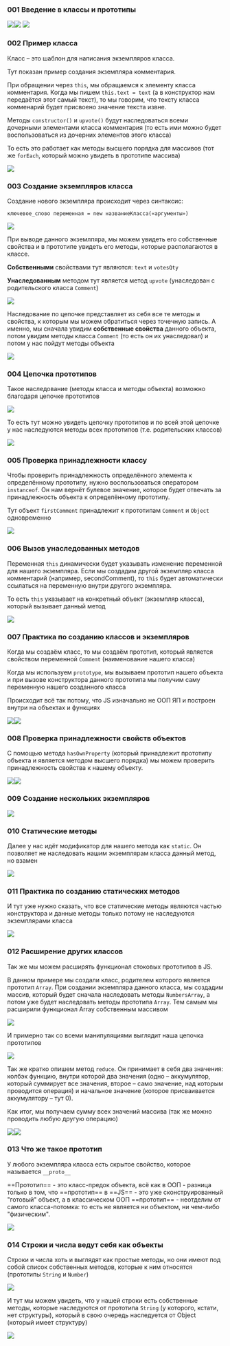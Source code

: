 
### 001 Введение в классы и прототипы

![](_png/Pasted%20image%2020220908191953.png)![](_png/Pasted%20image%2020220908191957.png) ![](_png/Pasted%20image%2020220908192003.png)

### 002 Пример класса

Класс – это шаблон для написания экземпляров класса.

Тут показан пример создания экземпляра комментария.

При обращении через `this`, мы обращаемся к элементу класса комментария. Когда мы пишем `this.text = text` (а в конструктор нам передаётся этот самый текст), то мы говорим, что тексту класса комменарий будет присвоено значение текста извне.

Методы `constructor()` и `upvote()` будут наследоваться всеми дочерными элементами класса комментария (то есть ими можно будет воспользоваться из дочерних элементов этого класса)

То есть это работает как методы высшего порядка для массивов (тот же `forEach`, который можно увидеть в прототипе массива)

![](_png/Pasted%20image%2020220908192012.png)

### 003 Создание экземпляров класса

Создание нового экземпляра происходит через синтаксис:

`ключевое_слово переменная = new названиеКласса(«аргументы»)`

![](_png/Pasted%20image%2020220908192023.png)

При выводе данного экземлпяра, мы можем увидеть его собственные свойства и в прототипе увидеть его методы, которые располагаются в классе.

**Собственными** свойствами тут являются: `text` и `votesQty`

**Унаследованным** методом тут является метод `upvote` (унаследован с родительского класса `Comment`)

![](_png/Pasted%20image%2020220908192030.png)

Наследование по цепочке представляет из себя все те методы и свойства, к которым мы можем обратиться через точечную запись. А именно, мы сначала увидим **собственные свойства** данного объекта, потом увидим методы класса `Comment` (то есть он их унаследовал) и потом у нас пойдут методы объекта

![](_png/Pasted%20image%2020220908192035.png)

### 004 Цепочка прототипов

Такое наследование (методы класса и методы объекта) возможно благодаря цепочке прототипов

![](_png/Pasted%20image%2020220908192045.png)

То есть тут можно увидеть цепочку прототипов и по всей этой цепочке у нас наследуются методы всех прототипов (т.е. родительских классов)

![](_png/Pasted%20image%2020220908192050.png)

### 005 Проверка принадлежности классу

Чтобы проверить принадлежность определённого элемента к определённому прототипу, нужно воспользоваться оператором `instanceof`. Он нам вернёт булевое значение, которое будет отвечать за принадлежность объекта к определённому прототипу.

Тут объект `firstComment` принадлежит к прототипам `Comment` и `Object` одновременно

![](_png/Pasted%20image%2020220908192112.png)

### 006 Вызов унаследованных методов

Переменная `this` динамически будет указывать изменение переменной для нашего экземпляра. Если мы создадим другой экземпляр класса комментарий (например, secondComment), то `this` будет автоматически ссылаться на переменную внутри другого экземпляра.

То есть `this` указывает на конкретный объект (экземпляр класса), который вызывает данный метод

![](_png/Pasted%20image%2020220908192120.png)

### 007 Практика по созданию классов и экземпляров

Когда мы создаём класс, то мы создаём прототип, который является свойством переменной `Comment` (наименование нашего класса)

Когда мы используем `prototype`, мы вызываем прототип нашего объекта и при вызове конструктора данного прототипа мы получим саму переменную нашего созданного класса

Происходит всё так потому, что JS изначально не ООП ЯП и построен внутри на объектах и функциях

![](_png/Pasted%20image%2020220908192149.png)![](_png/Pasted%20image%2020220908192158.png)

### 008 Проверка принадлежности свойств объектов

С помощью метода `hasOwnProperty` (который принадлежит прототипу объекта и является методом высшего порядка) мы можем проверить принадлежность свойства к нашему объекту.

![](_png/Pasted%20image%2020220908192206.png)![](_png/Pasted%20image%2020220908192211.png)

### 009 Создание нескольких экземпляров

![](_png/Pasted%20image%2020220908192456.png)

### 010 Статические методы

Далее у нас идёт модификатор для нашего метода как `static`. Он позволяет не наследовать нашим экземплярам класса данный метод, но взамен

![](_png/Pasted%20image%2020220908193327.png)

### 011 Практика по созданию статических методов

И тут уже нужно сказать, что все статические методы являются частью конструктора и данные методы только потому не наследуются экземплярами класса

![](_png/Pasted%20image%2020220908193334.png)

### 012 Расширение других классов

Так же мы можем расширять функционал стоковых прототипов в JS.

В данном примере мы создали класс, родителем которого является прототип `Array`. При создании экземпляра данного класса, мы создадим массив, который будет сначала наследовать методы `NumbersArray`, а потом уже будет наследовать методы прототипа `Array`. Тем самым мы расширили функционал Array собственным массивом

![](_png/Pasted%20image%2020220908193347.png)

И примерно так со всеми манипуляциями выглядит наша цепочка прототипов

![](_png/Pasted%20image%2020220908193351.png)

Так же кратко опишем метод `reduce`. Он принимает в себя два значения: колбэк функцию, внутри которой два значения (одно – аккумулятор, который суммирует все значения, второе – само значение, над которым проводится операция) и начальное значение (которое присваивается аккумулятору – тут 0).

Как итог, мы получаем сумму всех значений массива (так же можно проводить любую другую операцию)

![](_png/Pasted%20image%2020220908193403.png)![](_png/Pasted%20image%2020220908193407.png)

### 013 Что же такое прототип

У любого экземпляра класса есть скрытое свойство, которое называется `__proto__`

==Прототип== - это класс-предок объекта, всё как в ООП - разница только в том, что ==прототип== в ==JS== - это уже сконструированный "готовый" объект, а в классическом ООП ==прототип== - неотделим от самого класса-потомка: то есть не является ни объектом, ни чем-либо "физическим".

![](_png/Pasted%20image%2020220908193423.png)

### 014 Строки и числа ведут себя как объекты

Строки и числа хоть и выглядят как простые методы, но они имеют под собой список собственных методов, которые к ним относятся (прототипы `String` и `Number`)

![](_png/Pasted%20image%2020220908193822.png)

И тут мы можем увидеть, что у нашей строки есть собственные методы, которые наследуются от прототипа `String` (у которого, кстати, нет структуры), который в свою очередь наследуется от Object (который имеет структуру)

![](_png/Pasted%20image%2020220908193827.png)